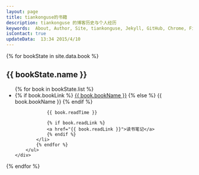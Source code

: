 ```yaml
---
layout: page
title: tiankonguse的书籍
description: tiankonguse 的博客历史与个人经历
keywords:  About, Author, Site, tiankonguse, Jekyll, GitHub, Chrome, Firefox, Safari, IE, MS, Contact, Change, Log, SEO
isContact: true
updateData:  13:34 2015/4/10
---
```



{% for bookState in site.data.book %}
<div class="accordion-group aboutme-group">
    <div class="accordion-heading">
        <h2 class="accordion-toggle list-of-categories" data-toggle="collapse"  href="#{{ bookState.name }}-ref">{{ bookState.name }}</h2>
    </div>   
    <div id="{{ bookState.name }}-ref" class="accordion-body collapse">
        <ul class="article-year clearfix list-articles-category">
            {% for book in bookState.list %}
            <li>
                {% if book.bookLink %}  
                <a href="{{book.bookLink}}">{{ book.bookName }}</a>
                {% else %} 
                {{ book.bookName }}  
                {% endif %}
                
                {{ book.readTime }}  
                
                {% if book.readLink %} 
                <a href="{{ book.readLink }}">读书笔记</a>
                {% endif %}
            </li>
            {% endfor %}
        </ul>
    </div>
</div>
{% endfor %}

